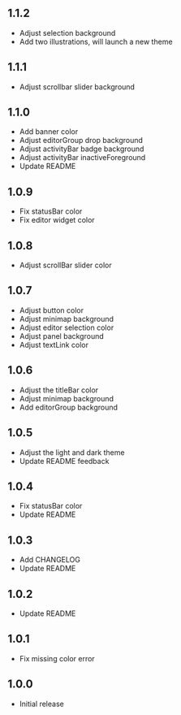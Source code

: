 ## 1.1.2
+ Adjust selection background
+ Add two illustrations, will launch a new theme

## 1.1.1
+ Adjust scrollbar slider background

## 1.1.0
+ Add banner color
+ Adjust editorGroup drop background
+ Adjust activityBar badge background
+ Adjust activityBar inactiveForeground
+ Update README

## 1.0.9

+ Fix statusBar color
+ Fix editor widget color

## 1.0.8

+ Adjust scrollBar slider color

## 1.0.7

+ Adjust button color
+ Adjust minimap background
+ Adjust editor selection color
+ Adjust panel background
+ Adjust textLink color

## 1.0.6

+ Adjust the titleBar color
+ Adjust minimap background
+ Add editorGroup background

## 1.0.5

+ Adjust the light and dark theme
+ Update README feedback

## 1.0.4

+ Fix statusBar color
+ Update README

## 1.0.3

+ Add CHANGELOG
+ Update README

## 1.0.2

+ Update README

## 1.0.1

- Fix missing color error

## 1.0.0

- Initial release